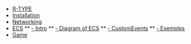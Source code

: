 <!-- docs/_sidebar.md -->

* [R-TYPE](/?id=r-type-project "R-TYPE")
* [Installation](/Installation/?id=windows "Installation")
* [Networking](/Networking/?id=networking "The Networking")
* [ECS](/ECS/?id=ecs "The ECS")
** [- Intro](/ECS/?id=ecs)
** [- Diagram of ECS](/ECS/?id=diagram-of-ecs)
** [- CustomEvents](/ECS/?id=add-your-own-event)
** [- Exemples](/ECS/?id=examples)
* [Game](/Game/?id=game "The Game")